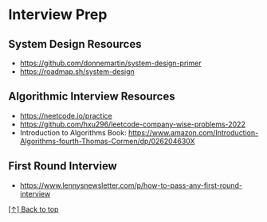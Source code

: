 # Interview Prep

## System Design Resources
- https://github.com/donnemartin/system-design-primer
- https://roadmap.sh/system-design

## Algorithmic Interview Resources
- https://neetcode.io/practice
- https://github.com/hxu296/leetcode-company-wise-problems-2022
- Introduction to Algorithms Book: https://www.amazon.com/Introduction-Algorithms-fourth-Thomas-Cormen/dp/026204630X

## First Round Interview
- https://www.lennysnewsletter.com/p/how-to-pass-any-first-round-interview


[[↑] Back to top](#top)
